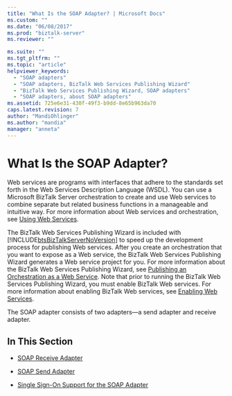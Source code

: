 ```yaml
---
title: "What Is the SOAP Adapter? | Microsoft Docs"
ms.custom: ""
ms.date: "06/08/2017"
ms.prod: "biztalk-server"
ms.reviewer: ""

ms.suite: ""
ms.tgt_pltfrm: ""
ms.topic: "article"
helpviewer_keywords: 
  - "SOAP adapters"
  - "SOAP adapters, BizTalk Web Services Publishing Wizard"
  - "BizTalk Web Services Publishing Wizard, SOAP adapters"
  - "SOAP adapters, about SOAP adapters"
ms.assetid: 725e6e31-430f-49f3-b9dd-8e65b963da70
caps.latest.revision: 7
author: "MandiOhlinger"
ms.author: "mandia"
manager: "anneta"
---
```

# What Is the SOAP Adapter?
Web services are programs with interfaces that adhere to the standards set forth in the Web Services Description Language (WSDL). You can use a Microsoft BizTalk Server orchestration to create and use Web services to combine separate but related business functions in a manageable and intuitive way. For more information about Web services and orchestration, see [Using Web Services](../core/using-web-services.md).  
  
 The BizTalk Web Services Publishing Wizard is included with [!INCLUDE[btsBizTalkServerNoVersion](../includes/btsbiztalkservernoversion-md.md)] to speed up the development process for publishing Web services. After you create an orchestration that you want to expose as a Web service, the BizTalk Web Services Publishing Wizard generates a Web service project for you. For more information about the BizTalk Web Services Publishing Wizard, see [Publishing an Orchestration as a Web Service](../core/publishing-an-orchestration-as-a-web-service.md). Note that prior to running the BizTalk Web Services Publishing Wizard, you must enable BizTalk Web services. For more information about enabling BizTalk Web services, see [Enabling Web Services](../core/enabling-web-services.md).  
  
 The SOAP adapter consists of two adapters—a send adapter and receive adapter.  
  
## In This Section  
  
-   [SOAP Receive Adapter](../core/soap-receive-adapter.md)  
  
-   [SOAP Send Adapter](../core/soap-send-adapter.md)  
  
-   [Single Sign-On Support for the SOAP Adapter](../core/single-sign-on-support-for-the-soap-adapter.md)